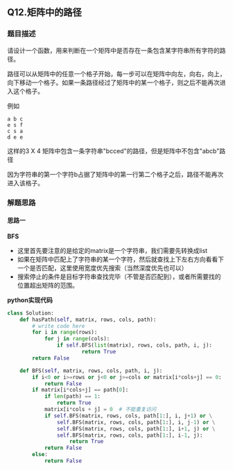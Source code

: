 ## Q12.矩阵中的路径
### 题目描述

请设计一个函数，用来判断在一个矩阵中是否存在一条包含某字符串所有字符的路径。

路径可以从矩阵中的任意一个格子开始，每一步可以在矩阵中向左，向右，向上，向下移动一个格子。如果一条路径经过了矩阵中的某一个格子，则之后不能再次进入这个格子。 

例如
```
a b c 
e s f 
c s a 
d e e 
```
这样的3 X 4 矩阵中包含一条字符串"bcced"的路径，但是矩阵中不包含"abcb"路径

因为字符串的第一个字符b占据了矩阵中的第一行第二个格子之后，路径不能再次进入该格子。


### 解题思路
#### 思路一
**BFS**
- 这里首先要注意的是给定的matrix是一个字符串，我们需要先转换成list
- 如果在矩阵中匹配上了字符串的某一个字符，然后就查找上下左右方向看看下一个是否匹配，这里使用宽度优先搜索（当然深度优先也可以）
- 搜索停止的条件是目标字符串查找完毕（不管是否匹配到），或者所需要找的位置超出矩阵的范围。

**python实现代码**
```python
class Solution:
    def hasPath(self, matrix, rows, cols, path):
        # write code here
        for i in range(rows):
            for j in range(cols):
                if self.BFS(list(matrix), rows, cols, path, i, j):
                        return True
        return False

    def BFS(self, matrix, rows, cols, path, i, j):
        if i<0 or i>=rows or j<0 or j>=cols or matrix[i*cols+j] == 0:
            return False
        if matrix[i*cols+j] == path[0]:
            if len(path) == 1:
                return True
            matrix[i*cols + j] = 0  # 不能重复访问
            if self.BFS(matrix, rows, cols, path[1:], i, j+1) or \
                self.BFS(matrix, rows, cols, path[1:], i, j-1) or \
                self.BFS(matrix, rows, cols, path[1:], i+1, j) or \
                self.BFS(matrix, rows, cols, path[1:], i-1, j):
                    return True
            return False
        else:
            return False

```

